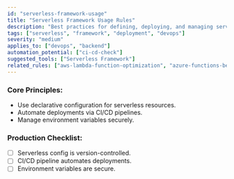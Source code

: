 ```yaml
---
id: "serverless-framework-usage"
title: "Serverless Framework Usage Rules"
description: "Best practices for defining, deploying, and managing serverless applications using the Serverless Framework."
tags: ["serverless", "framework", "deployment", "devops"]
severity: "medium"
applies_to: ["devops", "backend"]
automation_potential: ["ci-cd-check"]
suggested_tools: ["Serverless Framework"]
related_rules: ["aws-lambda-function-optimization", "azure-functions-best-practices"]
---
```


### Core Principles:
- Use declarative configuration for serverless resources.
- Automate deployments via CI/CD pipelines.
- Manage environment variables securely.

### Production Checklist:
- [ ] Serverless config is version-controlled.
- [ ] CI/CD pipeline automates deployments.
- [ ] Environment variables are secure.
